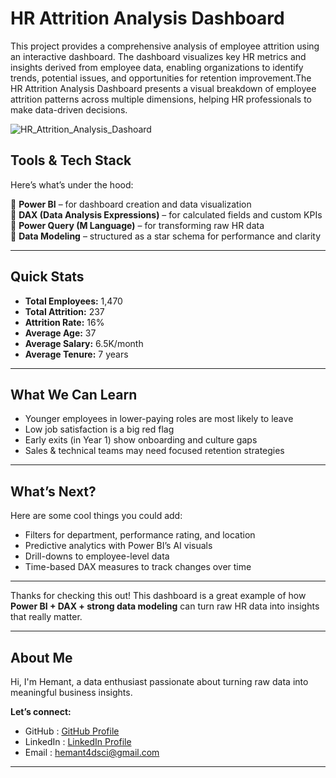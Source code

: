 # HR Attrition Analysis Dashboard
This project provides a comprehensive analysis of employee attrition using an interactive dashboard. The dashboard visualizes key HR metrics and insights derived from employee data, enabling organizations to identify trends, potential issues, and opportunities for retention improvement.The HR Attrition Analysis Dashboard presents a visual breakdown of employee attrition patterns across multiple dimensions, helping HR professionals to make data-driven decisions.

![HR_Attrition_Analysis_Dashoard](hr_attritian_dashboard.png)

## Tools & Tech Stack

Here’s what’s under the hood:

🔹 **Power BI** – for dashboard creation and data visualization  
🔹 **DAX (Data Analysis Expressions)** – for calculated fields and custom KPIs  
🔹 **Power Query (M Language)** – for transforming raw HR data  
🔹 **Data Modeling** – structured as a star schema for performance and clarity  

---

## Quick Stats

- **Total Employees:** 1,470  
- **Total Attrition:** 237  
- **Attrition Rate:** 16%  
- **Average Age:** 37  
- **Average Salary:** 6.5K/month  
- **Average Tenure:** 7 years  

---

## What We Can Learn

- Younger employees in lower-paying roles are most likely to leave  
- Low job satisfaction is a big red flag  
- Early exits (in Year 1) show onboarding and culture gaps  
- Sales & technical teams may need focused retention strategies  

---

## What’s Next?

Here are some cool things you could add:

- Filters for department, performance rating, and location  
- Predictive analytics with Power BI’s AI visuals  
- Drill-downs to employee-level data  
- Time-based DAX measures to track changes over time  

---

Thanks for checking this out! 
This dashboard is a great example of how **Power BI + DAX + strong data modeling** can turn raw HR data into insights that really matter.

---

## About Me

Hi, I'm Hemant, a data enthusiast passionate about turning raw data into meaningful business insights.

**Let’s connect:**  
- GitHub : [GitHub Profile](https://github.com/hemant1491)
- LinkedIn : [LinkedIn Profile](https://www.linkedin.com/in/hemant1491/)  
- Email : hemant4dsci@gmail.com

---
